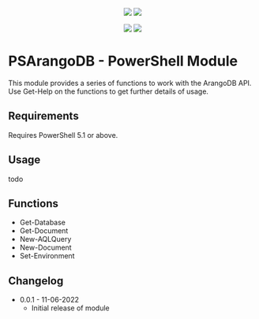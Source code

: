 <p align="center">
<a href="https://github.com/mojoaar/psarangodb"><img src="https://img.shields.io/github/last-commit/mojoaar/psarangodb"></a>
<a href="https://github.com/mojoaar/psarangodb"><img src="https://img.shields.io/github/contributors/mojoaar/psarangodb"></a>
</p>
<p align="center">
<a href="https://technet.cc"><img src="https://img.shields.io/badge/technet.cc-Blog-blue"></a>
<a href="https://twitter.com/mojoaar"><img src="https://img.shields.io/twitter/follow/mojoaar?style=social"></a>
</p>

# PSArangoDB - PowerShell Module

This module provides a series of functions to work with the ArangoDB API. Use Get-Help on the functions to get further details of usage.

## Requirements

Requires PowerShell 5.1 or above.

## Usage

todo

## Functions

* Get-Database
* Get-Document
* New-AQLQuery
* New-Document
* Set-Environment

## Changelog

* 0.0.1 - 11-06-2022
  * Initial release of module